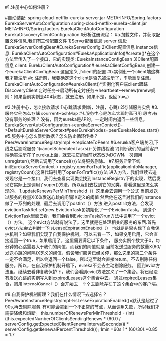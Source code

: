 #1.注册中心如何注册？

 #自动装配:
   spring-cloud-netflix-eureka-server.jar META-INFO/Spring.factors EurekaServerAutoConfiguration
   spring-cloud-netflix-eureka-client.jar META-INFO/Spring.factors EurekaClientAutoConfiguration EurekaDiscoveryClientConfiguration
#分析注册流程：
#a.加载文件，并获取配置文件信息.我们有三份配置文件
    1)Server配置信息 server 信息: EurekaServerConfigBean#EurekaServerConfig
    2)Client配置信息 instance信息: EurekaClientAutoConfiguration#EurekaApplicationInfo()#create()*在这个方法里传入了一个接口，它的实现类: EurekaInstanceConfigBean
    3)Client配置信息 client:  EurekaClientAutoConfiguration# eurekaClientConfigBean,创建一个eurekaClientConfigBean 这里定义了client的配置
#b.实例化一个client端这样我才能注册
#c.注册前，我要确定这个client是否先被注册了，不能重复注册。
    EurekaClientAutoConfiguration#eurekaClient()*实例化客户端client跟踪
    DiscoveryClient 定时任务->启动所有定时任务->heartbeat—>renew(renew规则：如果当前实例是404状态，就去注册，如果不是，返回true。)
    
#2.注册中心，怎么接收请求
  1)心跳请求(刷新，注册，心跳)
  2)存储服务实例
#3.服务实例怎么存储
   courrentHashMap
#4.服务中心是怎么实现的高可用
   思考:有没有事务的处理？ 没有，因为eureka是AP的，一定时间内返回一些信息。
   EurekaServerAutoConfiguration->eurekaServerContext()->DefaultEurekaServerContext#peerEurekaNodes=peerEurekaNodes.start()
#5.服务中心怎么同步数据？怎么防止循环传播？
PeerAwareInstanceRegistryImpl ->replicateToPeers 
#6.erueka客户端关闭,下线之后剔除服务
    1)cancelScheduledTasks()-关停线程池 
    2)判断我们的当前客户端确实注册在了eureka上面，就去把它的当前状态改为DOWN。
    3)调用unregister(),然后去调用了cancel()方法将服务删除。
#7.服务异常下线
   initEurekaServerContext-> registry.openForTraffic(applicationInfoManager, registryCount);这段代码引用了openForTraffic()方法
   进入方法，我们继续去追发现它是一个接口，我们去查看实现类会找到InstanceRegistry下的实现，然后发现它实际上是调用了super()方法，所以我们去找到它的父类，看看这里是怎么实现的。
   1.updateRenewsPerMinThreshold（）这里会去调用一个公式
   当前发送过服务的数量X(60/发送心跳的间隔)X定义的阈值
   然后他在这里对我们的instance做了一系列的处理，最后去调用了postInit（）方法
   进入postinit方法，会发现evictionTaskRef.set(new EvictionTask())初始化了一个EvictionTask。
   到这个EvictionTask里面去看，我们会看到EvictionTask的run方法中调用了一个evict（）方法。
   这个evict方法就有说法了。这里就是在处理相关的服务的东西.首先evict方法会去判断一下isLeaseExpirationEnabled（） 也就是是否实现了自我保护机制？如果我们实现了自我保护机制，
   可以去看一下，如果没用启用，它会直接返回一个true，如果启用了，这里需要满足以下条件，
   服务实例个数大于0，每分钟的心跳需要大于我们的阈值，而我们的阈值就是
   当前发送过服务的数量X(60/发送心跳的间隔)X定义的阈值，假设我们服务已经关停，那么这里的第二个条件一定不会满足，所以会返回一个false。所以这里就会直接return。不去剔除任何服务。所以，在自我保护机制开启下，eureka不会去主动剔除服务。
   回到evict方法里，继续去看非自我保护下，我们会看到evict方法定义了一个集合。将已经没有发送心跳的实例写入到expiredLeases这个集合中去。
   通过expiredLeases集合，调用internalCancel（）会开始去一个个去删除存在于这个集合中的客户端。

#8.自我保护机制原理？我们在什么情况下去选择它？
    PeerAwareInstanceRegistryImpl->isLeaseExpirationEnabled()=默认是超过了90s,再去剔除服务.
    有可能会拿到一个不正常的节点，从而调用失败，所以我们才需要降级和熔断。
    this.numberOfRenewsPerMinThreshold = (int) (this.expectedNumberOfClientsSendingRenews
            * (60.0 / serverConfig.getExpectedClientRenewalIntervalSeconds())
            * serverConfig.getRenewalPercentThreshold());
    1min =60s
    1 * (60/30).*0.85 = 1.7
